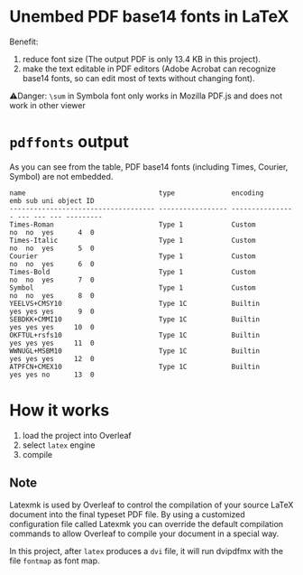 # Unembed PDF base14 fonts in LaTeX
Benefit:
1. reduce font size (The output PDF is only 13.4 KB in this project).
2. make the text editable in PDF editors (Adobe Acrobat can recognize base14 fonts, so can edit most of texts without changing font).

⚠️Danger: `\sum` in Symbola font only works in Mozilla PDF.js and does not work in other viewer

# `pdffonts` output
As you can see from the table, PDF base14 fonts (including Times, Courier, Symbol) are not embedded.
```
name                                 type              encoding         emb sub uni object ID
------------------------------------ ----------------- ---------------- --- --- --- ---------
Times-Roman                          Type 1            Custom           no  no  yes      4  0
Times-Italic                         Type 1            Custom           no  no  yes      5  0
Courier                              Type 1            Custom           no  no  yes      6  0
Times-Bold                           Type 1            Custom           no  no  yes      7  0
Symbol                               Type 1            Custom           no  no  yes      8  0
YEELVS+CMSY10                        Type 1C           Builtin          yes yes yes      9  0
SEBDKK+CMMI10                        Type 1C           Builtin          yes yes yes     10  0
OKFTUL+rsfs10                        Type 1C           Builtin          yes yes yes     11  0
WWNUGL+MSBM10                        Type 1C           Builtin          yes yes yes     12  0
ATPFCN+CMEX10                        Type 1C           Builtin          yes yes no      13  0
```

# How it works
1. load the project into Overleaf
2. select `latex` engine
3. compile
## Note
Latexmk is used by Overleaf to control the compilation of your source LaTeX document into the final typeset PDF file. By using a customized configuration file called Latexmk you can override the default compilation commands to allow Overleaf to compile your document in a special way.

In this project, after `latex` produces a `dvi` file, it will run dvipdfmx with the file `fontmap` as font map.
